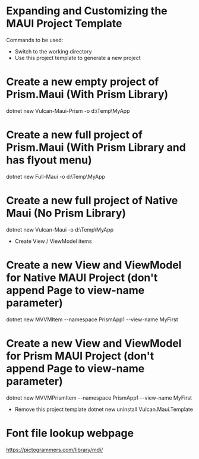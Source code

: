 # Expanding and Customizing the MAUI Project Template

Commands to be used:

* Switch to the working directory
* Use this project template to generate a new project

# Create a new empty project of Prism.Maui (With Prism Library)
dotnet new Vulcan-Maui-Prism -o d:\Temp\MyApp

# Create a new full project of Prism.Maui (With Prism Library and has flyout menu)
dotnet new Full-Maui -o d:\Temp\MyApp

# Create a new full project of Native Maui (No Prism Library)
dotnet new Vulcan-Maui -o d:\Temp\MyApp

* Create View / ViewModel items

# Create a new View and ViewModel for Native MAUI Project (don't append Page to view-name parameter)

dotnet new MVVMItem --namespace PrismApp1 --view-name MyFirst

# Create a new View and ViewModel for Prism MAUI Project (don't append Page to view-name parameter)

dotnet new MVVMPrismItem --namespace PrismApp1 --view-name MyFirst

* Remove this project template
dotnet new uninstall Vulcan.Maui.Template

# Font file lookup webpage
https://pictogrammers.com/library/mdi/